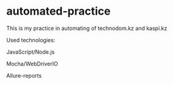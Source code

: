 # automated-practice
This is my practice in automating of technodom.kz and kaspi.kz
  
  Used technologies:
  
  JavaScript/Node.js
  
  Mocha/WebDriverIO
  
  Allure-reports
